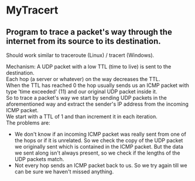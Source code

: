 # MyTracert
Program to trace a packet's way through the internet from its source to its destination.
---
Should work similar to traceroute (Linux) / tracert (Windows).

Mechanism:
A UDP packet with a low TTL (time to live) is sent to the destination.\
Each hop (a server or whatever) on the way decreases the TTL.\
When the TTL has reached 0 the hop usually sends us an ICMP packet with type 'time exceeded' (11)
and our original UDP packet inside it.\
So to trace a packet's way we start by sending UDP packets in the aforementioned way and extract
the sender's IP address from the incoming ICMP packet.\
We start with a TTL of 1 and than increment it in each iteration.\
The problems are:
- We don't know if an incoming ICMP packet was really sent from one of the hops or if it
  is unrelated. So we check the copy of the UDP packet we originally sent which is contained in
  the ICMP packet. But the data we sent along isn't always present, so we check if the lengths
  of the UDP packets match.
- Not every hop sends an ICMP packet back to us. So we try again till we can be sure we haven't
  missed anything.
